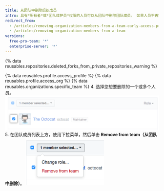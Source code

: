 ```yaml
---
title: 从团队中删除组织成员
intro: 具有*所有者*或*团队维护员*权限的人员可以从团队中删除团队成员。 如果人员不再需要团队授予的仓库访问权限，或者人员不再关注团队的项目，则可能有必要这样做。
redirect_from:
  - /articles/removing-organization-members-from-a-team-early-access-program/
  - /articles/removing-organization-members-from-a-team
versions:
  free-pro-team: '*'
  enterprise-server: '*'
---
```


{% data reusables.repositories.deleted_forks_from_private_repositories_warning %}

{% data reusables.profile.access_profile %}
{% data reusables.profile.access_org %}
{% data reusables.organizations.specific_team %}
4. 选择您想要删除的一个或多个人员。 ![组织成员旁的复选框](/assets/images/help/teams/team-member-check-box.png)
5. 在团队成员列表上方，使用下拉菜单，然后单击 **Remove from team（从团队中删除）**。 ![包含更改角色选项的下拉菜单](/assets/images/help/teams/bulk-edit-drop-down.png)
